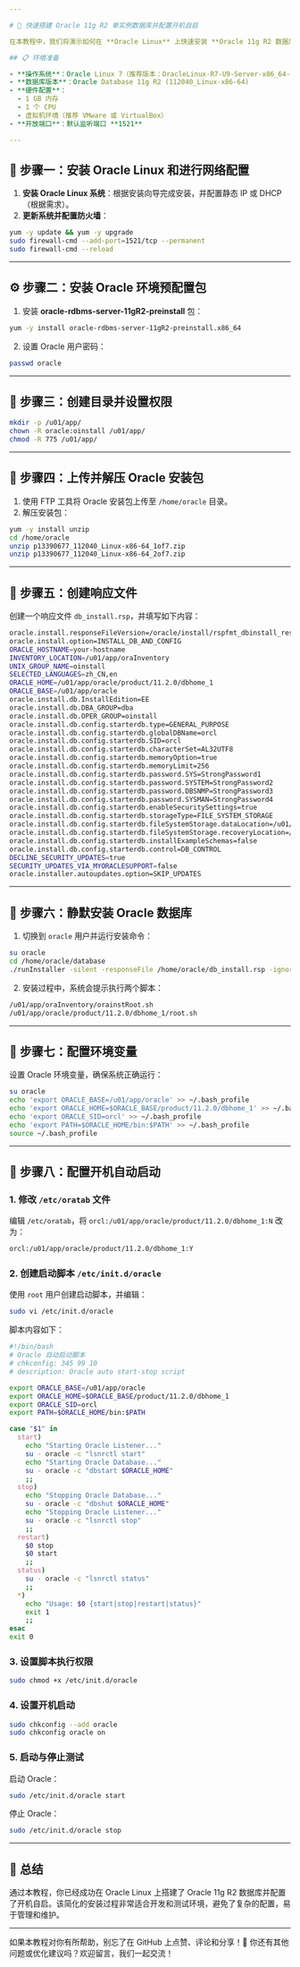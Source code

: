 ```yaml
---

# 🚀 快速搭建 Oracle 11g R2 单实例数据库并配置开机自启

在本教程中，我们将演示如何在 **Oracle Linux** 上快速安装 **Oracle 11g R2 数据库** 并配置开机自启。通过这一简单的步骤，你将能够轻松部署 Oracle 数据库，并确保它在每次重启后自动启动。

## 📋 环境准备

- **操作系统**：Oracle Linux 7（推荐版本：OracleLinux-R7-U9-Server-x86_64-dvd.iso）
- **数据库版本**：Oracle Database 11g R2 (112040_Linux-x86-64)
- **硬件配置**：
  - 1 GB 内存
  - 1 个 CPU
  - 虚拟机环境（推荐 VMware 或 VirtualBox）
- **开放端口**：默认监听端口 **1521**

---
```


## 🔧 步骤一：安装 Oracle Linux 和进行网络配置

1. **安装 Oracle Linux 系统**：根据安装向导完成安装，并配置静态 IP 或 DHCP（根据需求）。
2. **更新系统并配置防火墙**：

```bash
yum -y update && yum -y upgrade
sudo firewall-cmd --add-port=1521/tcp --permanent
sudo firewall-cmd --reload
```

---

## ⚙️ 步骤二：安装 Oracle 环境预配置包

1. 安装 **oracle-rdbms-server-11gR2-preinstall** 包：

```bash
yum -y install oracle-rdbms-server-11gR2-preinstall.x86_64
```

2. 设置 Oracle 用户密码：

```bash
passwd oracle
```

---

## 📂 步骤三：创建目录并设置权限

```bash
mkdir -p /u01/app/
chown -R oracle:oinstall /u01/app/
chmod -R 775 /u01/app/
```

---

## 🔄 步骤四：上传并解压 Oracle 安装包

1. 使用 FTP 工具将 Oracle 安装包上传至 `/home/oracle` 目录。
2. 解压安装包：

```bash
yum -y install unzip
cd /home/oracle
unzip p13390677_112040_Linux-x86-64_1of7.zip
unzip p13390677_112040_Linux-x86-64_2of7.zip
```

---

## 📝 步骤五：创建响应文件

创建一个响应文件 `db_install.rsp`，并填写如下内容：

```bash
oracle.install.responseFileVersion=/oracle/install/rspfmt_dbinstall_response_schema_v11_2_0
oracle.install.option=INSTALL_DB_AND_CONFIG
ORACLE_HOSTNAME=your-hostname
INVENTORY_LOCATION=/u01/app/oraInventory
UNIX_GROUP_NAME=oinstall
SELECTED_LANGUAGES=zh_CN,en
ORACLE_HOME=/u01/app/oracle/product/11.2.0/dbhome_1
ORACLE_BASE=/u01/app/oracle
oracle.install.db.InstallEdition=EE
oracle.install.db.DBA_GROUP=dba
oracle.install.db.OPER_GROUP=oinstall
oracle.install.db.config.starterdb.type=GENERAL_PURPOSE
oracle.install.db.config.starterdb.globalDBName=orcl
oracle.install.db.config.starterdb.SID=orcl
oracle.install.db.config.starterdb.characterSet=AL32UTF8
oracle.install.db.config.starterdb.memoryOption=true
oracle.install.db.config.starterdb.memoryLimit=256
oracle.install.db.config.starterdb.password.SYS=StrongPassword1
oracle.install.db.config.starterdb.password.SYSTEM=StrongPassword2
oracle.install.db.config.starterdb.password.DBSNMP=StrongPassword3
oracle.install.db.config.starterdb.password.SYSMAN=StrongPassword4
oracle.install.db.config.starterdb.enableSecuritySettings=true
oracle.install.db.config.starterdb.storageType=FILE_SYSTEM_STORAGE
oracle.install.db.config.starterdb.fileSystemStorage.dataLocation=/u01/app/oracle/oradata
oracle.install.db.config.starterdb.fileSystemStorage.recoveryLocation=/u01/app/oracle/fast_recovery_area
oracle.install.db.config.starterdb.installExampleSchemas=false
oracle.install.db.config.starterdb.control=DB_CONTROL
DECLINE_SECURITY_UPDATES=true
SECURITY_UPDATES_VIA_MYORACLESUPPORT=false
oracle.installer.autoupdates.option=SKIP_UPDATES
```

---

## 🔧 步骤六：静默安装 Oracle 数据库

1. 切换到 `oracle` 用户并运行安装命令：

```bash
su oracle
cd /home/oracle/database
./runInstaller -silent -responseFile /home/oracle/db_install.rsp -ignorePrereq
```

2. 安装过程中，系统会提示执行两个脚本：

```bash
/u01/app/oraInventory/orainstRoot.sh
/u01/app/oracle/product/11.2.0/dbhome_1/root.sh
```

---

## 🌱 步骤七：配置环境变量

设置 Oracle 环境变量，确保系统正确运行：

```bash
su oracle
echo 'export ORACLE_BASE=/u01/app/oracle' >> ~/.bash_profile
echo 'export ORACLE_HOME=$ORACLE_BASE/product/11.2.0/dbhome_1' >> ~/.bash_profile
echo 'export ORACLE_SID=orcl' >> ~/.bash_profile
echo 'export PATH=$ORACLE_HOME/bin:$PATH' >> ~/.bash_profile
source ~/.bash_profile
```

---

## 🚀 步骤八：配置开机自动启动

### 1. 修改 `/etc/oratab` 文件

编辑 `/etc/oratab`，将 `orcl:/u01/app/oracle/product/11.2.0/dbhome_1:N` 改为：

```bash
orcl:/u01/app/oracle/product/11.2.0/dbhome_1:Y
```

### 2. 创建启动脚本 `/etc/init.d/oracle`

使用 `root` 用户创建启动脚本，并编辑：

```bash
sudo vi /etc/init.d/oracle
```

脚本内容如下：

```bash
#!/bin/bash
# Oracle 自动启动脚本
# chkconfig: 345 99 10
# description: Oracle auto start-stop script

export ORACLE_BASE=/u01/app/oracle
export ORACLE_HOME=$ORACLE_BASE/product/11.2.0/dbhome_1
export ORACLE_SID=orcl
export PATH=$ORACLE_HOME/bin:$PATH

case "$1" in
  start)
    echo "Starting Oracle Listener..."
    su - oracle -c "lsnrctl start"
    echo "Starting Oracle Database..."
    su - oracle -c "dbstart $ORACLE_HOME"
    ;;
  stop)
    echo "Stopping Oracle Database..."
    su - oracle -c "dbshut $ORACLE_HOME"
    echo "Stopping Oracle Listener..."
    su - oracle -c "lsnrctl stop"
    ;;
  restart)
    $0 stop
    $0 start
    ;;
  status)
    su - oracle -c "lsnrctl status"
    ;;
  *)
    echo "Usage: $0 {start|stop|restart|status}"
    exit 1
    ;;
esac
exit 0
```

### 3. 设置脚本执行权限

```bash
sudo chmod +x /etc/init.d/oracle
```

### 4. 设置开机启动

```bash
sudo chkconfig --add oracle
sudo chkconfig oracle on
```

### 5. 启动与停止测试

启动 Oracle：

```bash
sudo /etc/init.d/oracle start
```

停止 Oracle：

```bash
sudo /etc/init.d/oracle stop
```

---

## 🌟 总结

通过本教程，你已经成功在 Oracle Linux 上搭建了 Oracle 11g R2 数据库并配置了开机自启。该简化的安装过程非常适合开发和测试环境，避免了复杂的配置，易于管理和维护。

---

如果本教程对你有所帮助，别忘了在 GitHub 上点赞、评论和分享！🎉 你还有其他问题或优化建议吗？欢迎留言，我们一起交流！
